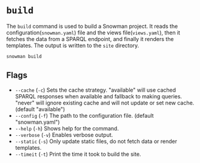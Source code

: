 # `build`

The `build` command is used to build a Snowman project. It reads the configuration(`snowman.yaml`) file and the views file(`views.yaml`), then it fetches the data from a SPARQL endpoint, and finally it renders the templates. The output is written to the `site` directory.

```sh
snowman build
```

## Flags

 - `--cache` (`-c`) Sets the cache strategy. "available" will use cached SPARQL responses when available and fallback to making queries. "never" will ignore existing cache and will not update or set new cache. (default "available")
 - `--config` (`-f`) The path to the configuration file. (default "snowman.yaml")
 - `--help` (`-h`) Shows help for the command.
 - `--verbose` (`-v`) Enables verbose output.
 - `--static` (`-s`) Only update static files, do not fetch data or render templates.
 - `--timeit` (`-t`) Print the time it took to build the site.

